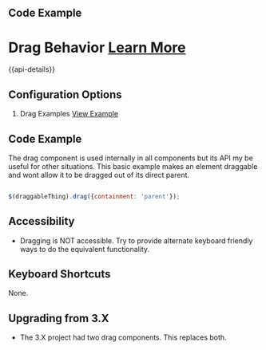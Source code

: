 ## Code Example

# Drag Behavior  [Learn More](#)

{{api-details}}

## Configuration Options

1. Drag Examples [View Example]( /components/drag/example-index)

## Code Example

The drag component is used internally in all components but its API my be useful for other situations. This basic example makes an element draggable and wont allow it to be dragged out of its direct parent.

```javascript

$(draggableThing).drag({containment: 'parent'});


```

## Accessibility

- Dragging is NOT accessible. Try to provide alternate keyboard friendly ways to do the equivalent functionality.


## Keyboard Shortcuts

None.

## Upgrading from 3.X

- The 3.X project had two drag components. This replaces both.
